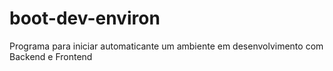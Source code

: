 # boot-dev-environ
Programa para iniciar automaticante um ambiente em desenvolvimento com Backend e Frontend
